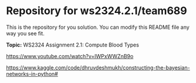 # Repository for ws2324.2.1/team689
This is the repository for you solution. You can modify this README file any way you see fit.

**Topic:** WS2324 Assignment 2.1: Compute Blood Types

https://www.youtube.com/watch?v=IWPxWWZnB9o

https://www.kaggle.com/code/dhruvdeshmukh/constructing-the-bayesian-networks-in-python#